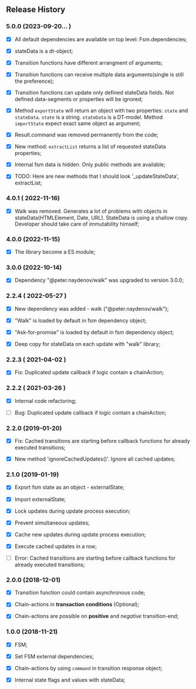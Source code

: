 ## Release History

### 5.0.0 (2023-09-20... )
- [x] All default dependencies are available on top level: Fsm.dependencies;
- [x] stateData is a dt-object;
- [x] Transition functions have different arrangment of arguments;
- [x] Transition functions can receive multiple data arguments(single is still the preference);
- [x] Transition functions can update only defined stateData fields. Not defined data-segments or properties will be ignored;
- [x] Method `exportState` will return an object with two properties: `state` and `stateData`. `state` is a string. `stateData` is a DT-model. Method `importState` expect exact same object as argument;
- [x] Result.command was removed permanently from the code;
- [x] New method: `extractList` returns a list of requested stateData properties;
- [x] Internal fsm data is hidden. Only public methods are available;
- [x] TODO: Here are new methods that I should look  '_updateStateData', extractList;





### 4.0.1 ( 2022-11-16)
- [x] Walk was removed. Generates a lot of problems with objects in stateData(HTMLElement, Date, URL). StateData is using a shallow copy. Developer should take care of immutability himself;




### 4.0.0 (2022-11-15)
- [x] The library become a ES module;



### 3.0.0 (2022-10-14)
- [x] Dependency "@peter.naydenov/walk" was upgraded to version 3.0.0;



### 2.2.4 ( 2022-05-27 )
- [x] New dependency was added - walk ("@peter.naydenov/walk");
- [x] "Walk" is loaded by default in fsm dependency object;
- [x] "Ask-for-promise" is loaded by default in fsm dependency object;
- [x] Deep copy for stateData on each update with "walk" library;



### 2.2.3 ( 2021-04-02 )
- [x] Fix: Duplicated update callback if logic contain a chainAction;



### 2.2.2 ( 2021-03-26 )
- [x] Internal code refactoring; 
- [ ] Bug: Duplicated update callback if logic contain a chainAction;



### 2.2.0 (2019-01-20)
- [x] Fix: Cached transitions are starting before callback functions for already executed transitions;
- [x] New method 'ignoreCachedUpdates()'. Ignore all cached updates;



### 2.1.0 (2019-01-19)
- [x] Export fsm state as an object - externalState;
- [x] Import externalState;
- [x] Lock updates during update process execution;
- [x] Prevent simultaneous updates;
- [x] Cache new updates during update process execution;
- [x] Execute cached updates in a row;
- [ ] Error: Cached transitions are starting before callback functions for already executed transitions;



### 2.0.0 (2018-12-01)
- [x] Transition function could contain asynchronous code;
- [x] Chain-actions in **transaction conditions** (Optional);
- [x] Chain-actions are possible on **positive** and *negative* transition-end;



### 1.0.0 (2018-11-21)
- [x] FSM;
- [x] Set FSM external dependencies;
- [x] Chain-actions by using `command` in transition response object;
- [x] Internal state flags and values with stateData;


